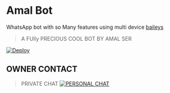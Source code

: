 # Amal Bot
 WhatsApp bot with so Many features using multi device [baileys](https://github.com/adiwajshing/Baileys)
 
> A FUlly PRECIOUS COOL BOT BY AMAL SER <br>

[![Deploy](https://www.herokucdn.com/deploy/button.svg)](https://heroku.com/deploy?template=https://github.com/Amal-Zer/Amal-Bot)

## OWNER CONTACT
> PRIVATE CHAT
[![PERSONAL CHAT](https://static.whatsapp.net/rsrc.php/ym/r/36B424nhiL4.svg)](http://wa.me/916282311519?text=_Hi+Amal+Zer_)
